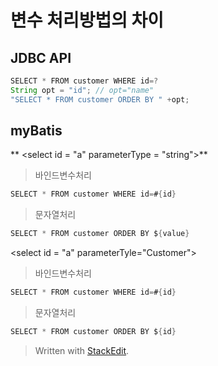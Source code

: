 # 변수 처리방법의 차이

## JDBC API
```java
SELECT * FROM customer WHERE id=?
String opt = "id"; // opt="name"
"SELECT * FROM customer ORDER BY " +opt;
```

## myBatis
**  \<select id = "a" parameterType = "string">**
>바인드변수처리
  ```java
 SELECT * FROM customer WHERE id=#{id}
 ```
>문자열처리 
```java
SELECT * FROM customer ORDER BY ${value}
```

\<select id = "a" parameterTyle="Customer">
>바인드변수처리
 ```java
 SELECT * FROM customer WHERE id=#{id}
 ```
>문자열처리 
```java
SELECT * FROM customer ORDER BY ${id}
```
> Written with [StackEdit](https://stackedit.io/).
<!--stackedit_data:
eyJoaXN0b3J5IjpbLTI5NTE4NjMwOCwtMzA4OTU4MzQ3LDI5Mj
YxODE1OV19
-->